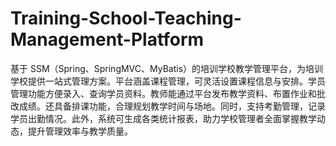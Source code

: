 # Training-School-Teaching-Management-Platform
基于 SSM（Spring、SpringMVC、MyBatis）的培训学校教学管理平台，为培训学校提供一站式管理方案。平台涵盖课程管理，可灵活设置课程信息与安排。学员管理功能方便录入、查询学员资料。教师能通过平台发布教学资料、布置作业和批改成绩。还具备排课功能，合理规划教学时间与场地。同时，支持考勤管理，记录学员出勤情况。此外，系统可生成各类统计报表，助力学校管理者全面掌握教学动态，提升管理效率与教学质量。 
